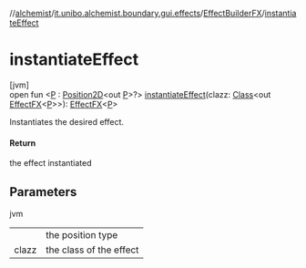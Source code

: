 //[alchemist](../../../index.md)/[it.unibo.alchemist.boundary.gui.effects](../index.md)/[EffectBuilderFX](index.md)/[instantiateEffect](instantiate-effect.md)

# instantiateEffect

[jvm]\
open fun <[P](instantiate-effect.md) : [Position2D](../../it.unibo.alchemist.model.interfaces/-position2-d/index.md)<out [P](../../it.unibo.alchemist.boundary.interfaces/-draw-command/index.md)>?> [instantiateEffect](instantiate-effect.md)(clazz: [Class](https://docs.oracle.com/javase/8/docs/api/java/lang/Class.html)<out [EffectFX](../-effect-f-x/index.md)<[P](../../it.unibo.alchemist.boundary.interfaces/-draw-command/index.md)>>): [EffectFX](../-effect-f-x/index.md)<[P](../../it.unibo.alchemist.boundary.interfaces/-draw-command/index.md)>

Instantiates the desired effect.

#### Return

the effect instantiated

## Parameters

jvm

| | |
|---|---|
| <P> | the position type |
| clazz | the class of the effect |
